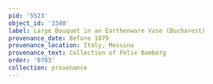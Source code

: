 ```yaml
---
pid: '5523'
object_id: '3340'
label: Large Bouquet in an Earthenware Vase (Bucharest)
provenance_date: Before 1879
provenance_location: Italy, Messina
provenance_text: Collection of Felix Bamberg
order: '0783'
collection: provenance
---
```

